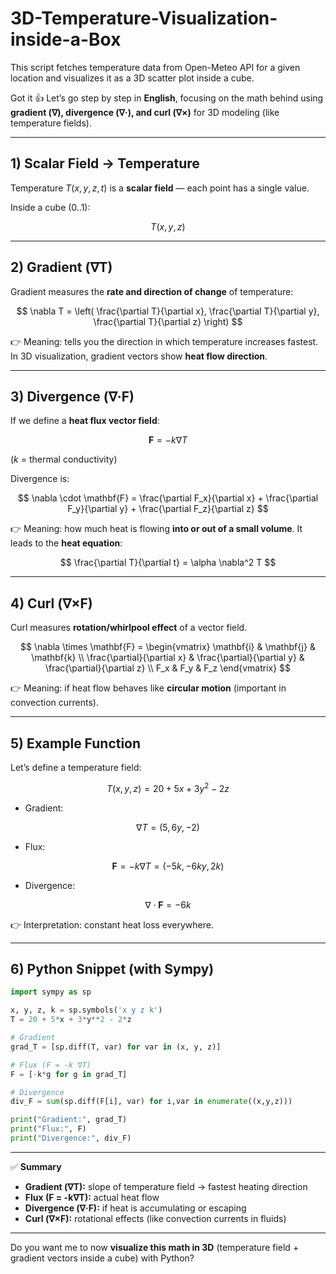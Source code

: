# 3D-Temperature-Visualization-inside-a-Box
This script fetches temperature data from Open-Meteo API for a given location and visualizes it as a 3D scatter plot inside a cube.


Got it 👍 Let’s go step by step in **English**, focusing on the math behind using **gradient (∇), divergence (∇·), and curl (∇×)** for 3D modeling (like temperature fields).

---

## 1) Scalar Field → Temperature

Temperature $T(x, y, z, t)$ is a **scalar field** — each point has a single value.

Inside a cube (0..1):

$$
T(x, y, z)
$$

---

## 2) Gradient (∇T)

Gradient measures the **rate and direction of change** of temperature:

$$
\nabla T = \left( 
\frac{\partial T}{\partial x}, 
\frac{\partial T}{\partial y}, 
\frac{\partial T}{\partial z} 
\right)
$$

👉 Meaning: tells you the direction in which temperature increases fastest.
In 3D visualization, gradient vectors show **heat flow direction**.

---

## 3) Divergence (∇·F)

If we define a **heat flux vector field**:

$$
\mathbf{F} = -k \nabla T
$$

($k$ = thermal conductivity)

Divergence is:

$$
\nabla \cdot \mathbf{F} = 
\frac{\partial F_x}{\partial x} + 
\frac{\partial F_y}{\partial y} + 
\frac{\partial F_z}{\partial z}
$$

👉 Meaning: how much heat is flowing **into or out of a small volume**.
It leads to the **heat equation**:

$$
\frac{\partial T}{\partial t} = \alpha \nabla^2 T
$$

---

## 4) Curl (∇×F)

Curl measures **rotation/whirlpool effect** of a vector field.

$$
\nabla \times \mathbf{F} =
\begin{vmatrix}
\mathbf{i} & \mathbf{j} & \mathbf{k} \\
\frac{\partial}{\partial x} & \frac{\partial}{\partial y} & \frac{\partial}{\partial z} \\
F_x & F_y & F_z
\end{vmatrix}
$$

👉 Meaning: if heat flow behaves like **circular motion** (important in convection currents).

---

## 5) Example Function

Let’s define a temperature field:

$$
T(x, y, z) = 20 + 5x + 3y^2 - 2z
$$

* Gradient:

$$
\nabla T = (5, 6y, -2)
$$

* Flux:

$$
\mathbf{F} = -k \nabla T = (-5k, -6ky, 2k)
$$

* Divergence:

$$
\nabla \cdot \mathbf{F} = -6k
$$

👉 Interpretation: constant heat loss everywhere.

---

## 6) Python Snippet (with Sympy)

```python
import sympy as sp

x, y, z, k = sp.symbols('x y z k')
T = 20 + 5*x + 3*y**2 - 2*z

# Gradient
grad_T = [sp.diff(T, var) for var in (x, y, z)]

# Flux (F = -k ∇T)
F = [-k*g for g in grad_T]

# Divergence
div_F = sum(sp.diff(F[i], var) for i,var in enumerate((x,y,z)))

print("Gradient:", grad_T)
print("Flux:", F)
print("Divergence:", div_F)
```

---

✅ **Summary**

* **Gradient (∇T):** slope of temperature field → fastest heating direction
* **Flux (F = -k∇T):** actual heat flow
* **Divergence (∇·F):** if heat is accumulating or escaping
* **Curl (∇×F):** rotational effects (like convection currents in fluids)

---

Do you want me to now **visualize this math in 3D** (temperature field + gradient vectors inside a cube) with Python?
